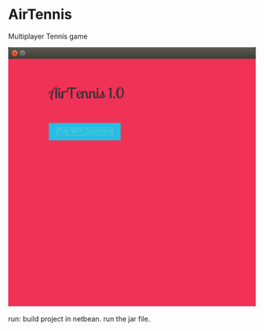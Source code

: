 # AirTennis
Multiplayer Tennis game

![Alt text](./src/Images/img1.png)


run:
build project in netbean.
run the jar file.
